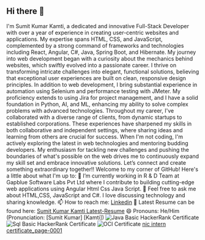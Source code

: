 ## Hi there 👋
I'm Sumit Kumar Kamti, a dedicated and innovative Full-Stack Developer with over a year of experience in creating user-centric websites and applications. My expertise 
spans HTML, CSS, and JavaScript, complemented by a strong command of frameworks and technologies including React, Angular, C#, Java, Spring Boot, and Hibernate.
My journey into web development began with a curiosity about the mechanics behind websites, which swiftly evolved into a passionate career. I thrive on transforming 
intricate challenges into elegant, functional solutions, believing that exceptional user experiences are built on clean, responsive design principles.
In addition to web development, I bring substantial experience in automation using Selenium and performance testing with JMeter. My proficiency extends to 
using Jira for project management, and I have a solid foundation in Python, AI, and ML, enhancing my ability to solve complex problems with advanced technologies.
Throughout my career, I've collaborated with a diverse range of clients, from dynamic startups to established corporations. These experiences have sharpened my 
skills in both collaborative and independent settings, where sharing ideas and learning from others are crucial for success.
When I'm not coding, I'm actively exploring the latest in web technologies and mentoring budding developers. My enthusiasm for tackling new challenges and 
pushing the boundaries of what's possible on the web drives me to continuously expand my skill set and embrace innovative solutions.
Let’s connect and create something extraordinary together!!
Welcome to my corner of GitHub! Here's a little about what I'm up to:
🔭 I’m currently working in R & D Team at Gapblue Software Labs Pvt Ltd where I contribute to building cutting-edge web applications using 
Angular Html Css Java Script.
💬 Feel free to ask me about HTML,CSS, JavaScript and C#. I love discussing technology 
and sharing knowledge.
📫 How to reach me: [Linkedin](https://www.linkedin.com/in/sumit-kumar-kamti/)
📄 Latest Resume can be found here: [Sumit Kumar Kamti Latest-Resume](https://drive.google.com/file/d/1EGJ-ZbDZsy5OdHjvnBbzxiEptUSip2OH/view?usp=sharing)
😄 Pronouns: He/Him (Pronunciation: [Sumit Kumar] [Kamti])
![Java Basic HackerRank Certificate](https://github.com/user-attachments/assets/fdeb1f43-e9c7-4f75-a482-9d8d8113402e)![Sql Basic HackerRank Certificate](https://github.com/user-attachments/assets/b67bdeb4-bf14-4e85-b4d2-cd18c7b691a5)
![OCI Certificate](https://github.com/user-attachments/assets/f3a9e354-e68c-4780-93a9-fe4eda548893)
[nic intern certificate_page-0001](https://github.com/user-attachments/assets/e41311a4-1faf-4874-a9e1-2484f59f0c6c)

